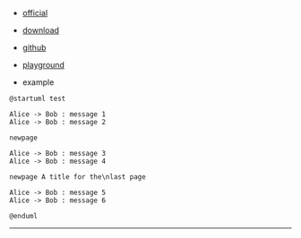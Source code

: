 
* [official](https://plantuml.com/)

* [download](https://plantuml.com/zh/download)

* [github](https://github.com/plantuml/plantuml)

* [playground](https://www.planttext.com/)

* example

```puml
@startuml test

Alice -> Bob : message 1
Alice -> Bob : message 2

newpage

Alice -> Bob : message 3
Alice -> Bob : message 4

newpage A title for the\nlast page

Alice -> Bob : message 5
Alice -> Bob : message 6

@enduml
```

---
